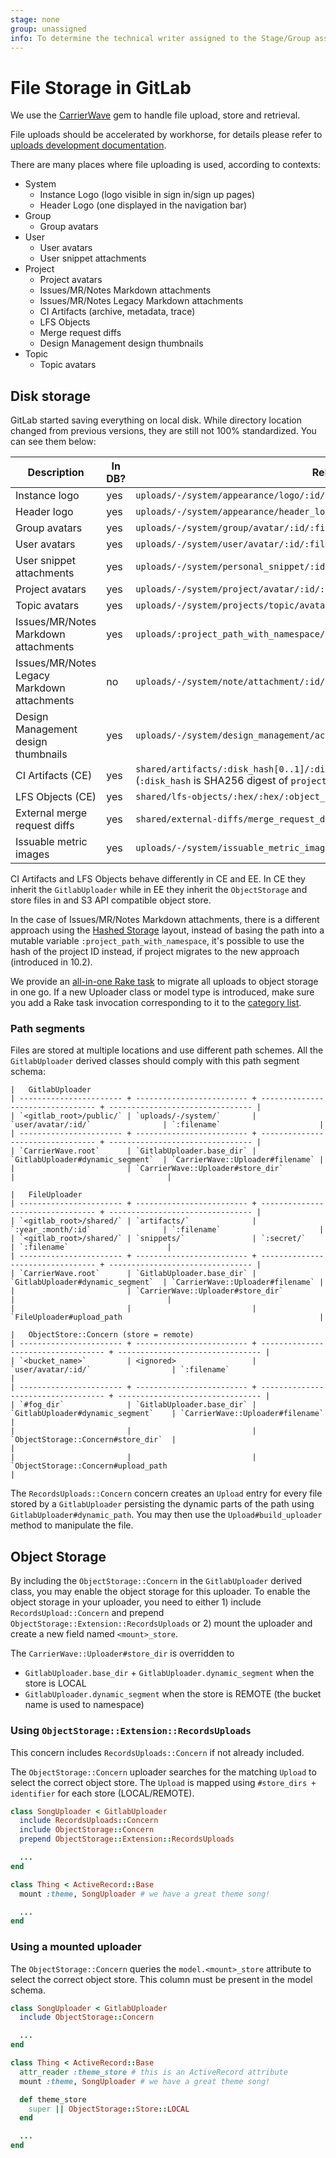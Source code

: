 ```yaml
---
stage: none
group: unassigned
info: To determine the technical writer assigned to the Stage/Group associated with this page, see https://about.gitlab.com/handbook/product/ux/technical-writing/#assignments
---
```


# File Storage in GitLab

We use the [CarrierWave](https://github.com/carrierwaveuploader/carrierwave) gem to handle file upload, store and retrieval.

File uploads should be accelerated by workhorse, for details please refer to [uploads development documentation](uploads/index.md).

There are many places where file uploading is used, according to contexts:

- System
  - Instance Logo (logo visible in sign in/sign up pages)
  - Header Logo (one displayed in the navigation bar)
- Group
  - Group avatars
- User
  - User avatars
  - User snippet attachments
- Project
  - Project avatars
  - Issues/MR/Notes Markdown attachments
  - Issues/MR/Notes Legacy Markdown attachments
  - CI Artifacts (archive, metadata, trace)
  - LFS Objects
  - Merge request diffs
  - Design Management design thumbnails
- Topic
  - Topic avatars

## Disk storage

GitLab started saving everything on local disk. While directory location changed from previous versions,
they are still not 100% standardized. You can see them below:

| Description                           | In DB? | Relative path (from CarrierWave.root)                       | Uploader class         | model_type |
| ------------------------------------- | ------ | ----------------------------------------------------------- | ---------------------- | ---------- |
| Instance logo                         | yes    | `uploads/-/system/appearance/logo/:id/:filename`              | `AttachmentUploader`   | Appearance |
| Header logo                           | yes    | `uploads/-/system/appearance/header_logo/:id/:filename`       | `AttachmentUploader`   | Appearance |
| Group avatars                         | yes    | `uploads/-/system/group/avatar/:id/:filename`                 | `AvatarUploader`       | Group      |
| User avatars                          | yes    | `uploads/-/system/user/avatar/:id/:filename`                  | `AvatarUploader`       | User       |
| User snippet attachments              | yes    | `uploads/-/system/personal_snippet/:id/:random_hex/:filename` | `PersonalFileUploader` | Snippet    |
| Project avatars                       | yes    | `uploads/-/system/project/avatar/:id/:filename`               | `AvatarUploader`       | Project    |
| Topic avatars                         | yes    | `uploads/-/system/projects/topic/avatar/:id/:filename`        | `AvatarUploader`       | Topic      |
| Issues/MR/Notes Markdown attachments  | yes    | `uploads/:project_path_with_namespace/:random_hex/:filename`  | `FileUploader`         | Project    |
| Issues/MR/Notes Legacy Markdown attachments | no | `uploads/-/system/note/attachment/:id/:filename`            | `AttachmentUploader`   | Note       |
| Design Management design thumbnails   | yes | `uploads/-/system/design_management/action/image_v432x230/:id/:filename` | `DesignManagement::DesignV432x230Uploader` | DesignManagement::Action |
| CI Artifacts (CE)                     | yes    | `shared/artifacts/:disk_hash[0..1]/:disk_hash[2..3]/:disk_hash/:year_:month_:date/:job_id/:job_artifact_id` (`:disk_hash` is SHA256 digest of `project_id`) | `JobArtifactUploader`  | Ci::JobArtifact  |
| LFS Objects (CE)                      | yes    | `shared/lfs-objects/:hex/:hex/:object_hash`                   | `LfsObjectUploader`    | LfsObject  |
| External merge request diffs          | yes    | `shared/external-diffs/merge_request_diffs/mr-:parent_id/diff-:id` | `ExternalDiffUploader` | MergeRequestDiff |
| Issuable metric images                | yes    | `uploads/-/system/issuable_metric_image/file/:id/:filename` | `IssuableMetricImageUploader` | IssuableMetricImage |

CI Artifacts and LFS Objects behave differently in CE and EE. In CE they inherit the `GitlabUploader`
while in EE they inherit the `ObjectStorage` and store files in and S3 API compatible object store.

In the case of Issues/MR/Notes Markdown attachments, there is a different approach using the [Hashed Storage](../administration/repository_storage_types.md) layout,
instead of basing the path into a mutable variable `:project_path_with_namespace`, it's possible to use the
hash of the project ID instead, if project migrates to the new approach (introduced in 10.2).

We provide an [all-in-one Rake task](../administration/raketasks/uploads/migrate.md)
to migrate all uploads to object storage in one go. If a new Uploader class or model
type is introduced, make sure you add a Rake task invocation corresponding to it to the
[category list](https://gitlab.com/gitlab-org/gitlab/-/blob/master/lib/tasks/gitlab/uploads/migrate.rake).

### Path segments

Files are stored at multiple locations and use different path schemes.
All the `GitlabUploader` derived classes should comply with this path segment schema:

```plaintext
|   GitlabUploader
| ----------------------- + ------------------------- + --------------------------------- + -------------------------------- |
| `<gitlab_root>/public/` | `uploads/-/system/`       | `user/avatar/:id/`                | `:filename`                      |
| ----------------------- + ------------------------- + --------------------------------- + -------------------------------- |
| `CarrierWave.root`      | `GitlabUploader.base_dir` | `GitlabUploader#dynamic_segment`  | `CarrierWave::Uploader#filename` |
|                         | `CarrierWave::Uploader#store_dir`                             |                                  |

|   FileUploader
| ----------------------- + ------------------------- + --------------------------------- + -------------------------------- |
| `<gitlab_root>/shared/` | `artifacts/`              | `:year_:month/:id`                | `:filename`                      |
| `<gitlab_root>/shared/` | `snippets/`               | `:secret/`                        | `:filename`                      |
| ----------------------- + ------------------------- + --------------------------------- + -------------------------------- |
| `CarrierWave.root`      | `GitlabUploader.base_dir` | `GitlabUploader#dynamic_segment`  | `CarrierWave::Uploader#filename` |
|                         | `CarrierWave::Uploader#store_dir`                             |                                  |
|                         |                           | `FileUploader#upload_path                                            |

|   ObjectStore::Concern (store = remote)
| ----------------------- + ------------------------- + ----------------------------------- + -------------------------------- |
| `<bucket_name>`         | <ignored>                 | `user/avatar/:id/`                  | `:filename`                      |
| ----------------------- + ------------------------- + ----------------------------------- + -------------------------------- |
| `#fog_dir`              | `GitlabUploader.base_dir` | `GitlabUploader#dynamic_segment`    | `CarrierWave::Uploader#filename` |
|                         |                           | `ObjectStorage::Concern#store_dir`  |                                  |
|                         |                           | `ObjectStorage::Concern#upload_path                                    |
```

The `RecordsUploads::Concern` concern creates an `Upload` entry for every file stored by a `GitlabUploader` persisting the dynamic parts of the path using
`GitlabUploader#dynamic_path`. You may then use the `Upload#build_uploader` method to manipulate the file.

## Object Storage

By including the `ObjectStorage::Concern` in the `GitlabUploader` derived class, you may enable the object storage for this uploader. To enable the object storage
in your uploader, you need to either 1) include `RecordsUpload::Concern` and prepend `ObjectStorage::Extension::RecordsUploads` or 2) mount the uploader and create a new field named `<mount>_store`.

The `CarrierWave::Uploader#store_dir` is overridden to

- `GitlabUploader.base_dir` + `GitlabUploader.dynamic_segment` when the store is LOCAL
- `GitlabUploader.dynamic_segment` when the store is REMOTE (the bucket name is used to namespace)

### Using `ObjectStorage::Extension::RecordsUploads`

This concern includes `RecordsUploads::Concern` if not already included.

The `ObjectStorage::Concern` uploader searches for the matching `Upload` to select the correct object store. The `Upload` is mapped using `#store_dirs + identifier` for each store (LOCAL/REMOTE).

```ruby
class SongUploader < GitlabUploader
  include RecordsUploads::Concern
  include ObjectStorage::Concern
  prepend ObjectStorage::Extension::RecordsUploads

  ...
end

class Thing < ActiveRecord::Base
  mount :theme, SongUploader # we have a great theme song!

  ...
end
```

### Using a mounted uploader

The `ObjectStorage::Concern` queries the `model.<mount>_store` attribute to select the correct object store.
This column must be present in the model schema.

```ruby
class SongUploader < GitlabUploader
  include ObjectStorage::Concern

  ...
end

class Thing < ActiveRecord::Base
  attr_reader :theme_store # this is an ActiveRecord attribute
  mount :theme, SongUploader # we have a great theme song!

  def theme_store
    super || ObjectStorage::Store::LOCAL
  end

  ...
end
```
